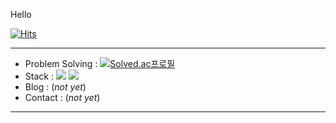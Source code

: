 Hello

[![Hits](https://hits.seeyoufarm.com/api/count/incr/badge.svg?url=https%3A%2F%2Fgithub.com%2F2taezeat&count_bg=%2379C83D&title_bg=%23555555&icon=&icon_color=%23E7E7E7&title=hits&edge_flat=false)](https://hits.seeyoufarm.com)    

---

- Problem Solving : [![Solved.ac프로필](http://mazassumnida.wtf/api/mini/generate_badge?boj=2tae)](https://solved.ac/2tae)
- Stack : <img src="https://img.shields.io/badge/Android-00000?style=flat-square&logo=Android&logoColor=black"/> <img src="https://img.shields.io/badge/Kotlin-000000?style=flat-square&logo=Kotlin"/>
- Blog : (*not yet*)
- Contact : (*not yet*)
<!-- - PlayList : [![YouTube Video Views](https://img.shields.io/youtube/views/bFfAVaUtPHI?style=social)](https://www.youtube.com/watch?v=bFfAVaUtPHI&list=PLsv4T4YK_QiHY_ooWo1R4ZYIQ_lMukmrL&index=27) -->
<!-- - Project :  -->
---
<!-- ![Anurag's GitHub stats](https://github-readme-stats.vercel.app/api?username=2taezeat&show_icons=true&theme=dark) -->
